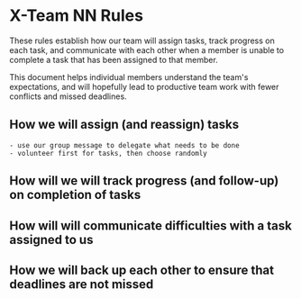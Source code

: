 # X-Team NN Rules

These rules establish how our team will assign tasks,
track progress on each task, and communicate with each other 
when a member is unable to complete a task that has been assigned to that member.

This document helps individual members understand the team's expectations,
and will hopefully lead to productive team work with fewer conflicts
and missed deadlines.

## How we will assign (and reassign) tasks
    - use our group message to delegate what needs to be done
    - volunteer first for tasks, then choose randomly


## How will we will track progress (and follow-up) on completion of tasks



## How will will communicate difficulties with a task assigned to us



## How we will back up each other to ensure that deadlines are not missed





